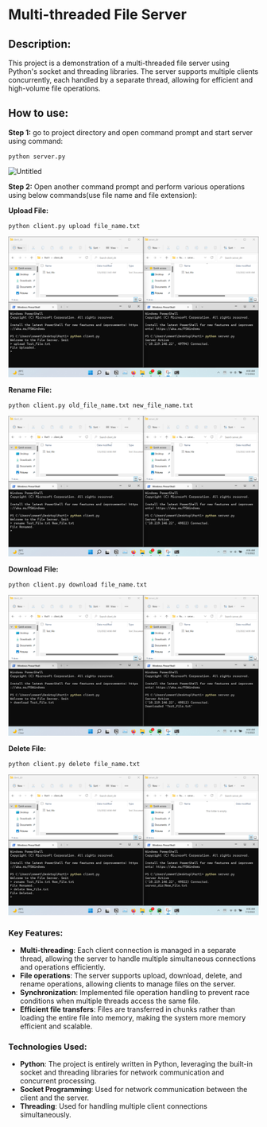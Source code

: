 # Multi-threaded File Server

## **Description:**

This project is a demonstration of a multi-threaded file server using Python's socket and threading libraries. The server supports multiple clients concurrently, each handled by a separate thread, allowing for efficient and high-volume file operations.

## **How to use:**

**Step 1:** go to project directory and open command prompt and start server using command:

```
python server.py
```

![Untitled]([screenshots/step_1.png](https://raw.githubusercontent.com/EliteArrow/multi-threaded-file-server/main/screenshots/Step_1.png))

**Step 2:** Open another command prompt and perform various operations using below commands(use file name and file extension):

**Upload File:**

```
python client.py upload file_name.txt
```

![Untitled](screenshots/step_2_upload.png)

**Rename File:**

```
python client.py old_file_name.txt new_file_name.txt
```

![Untitled](screenshots/step_2_rename.png)

**Download File:**

```
python client.py download file_name.txt
```

![Untitled](screenshots/step_2_download.png)

**Delete File:**

```
python client.py delete file_name.txt
```

![Untitled](screenshots/step_2_delete.png)

### **Key Features**:

- **Multi-threading**: Each client connection is managed in a separate thread, allowing the server to handle multiple simultaneous connections and operations efficiently.
- **File operations**: The server supports upload, download, delete, and rename operations, allowing clients to manage files on the server.
- **Synchronization**: Implemented file operation handling to prevent race conditions when multiple threads access the same file.
- **Efficient file transfers**: Files are transferred in chunks rather than loading the entire file into memory, making the system more memory efficient and scalable.

### **Technologies Used**:

- **Python**: The project is entirely written in Python, leveraging the built-in socket and threading libraries for network communication and concurrent processing.
- **Socket Programming**: Used for network communication between the client and the server.
- **Threading**: Used for handling multiple client connections simultaneously.
